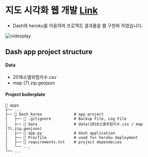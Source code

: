 # 지도 시각화 웹 개발 [Link](https://korea-dashboard.herokuapp.com/)
- Dash와 heroku를 이용하여 프로젝트 결과물을 웹 구현화 하였습니다.

![videoplay](https://media.giphy.com/media/uOc6AtZxVW9r1FlqSp/giphy.gif)

## Dash app project structure

#### Data
- 2018소멸위험지수.csv 
- map (7).zip.geojson

#### Project boilerplate

    📂 apps
    ├── ...
    ├── 📂 Dash_korea              # app project
    │   ├── 📄 .gitignore          # Backup File, Log File
    │   ├── 📄 data                # data(2018소멸위험지수.csv / map (7).zip.geojson)
    │   ├── 📄 app.py              # dash application
    │   ├── 📄 Procfile            # used for heroku deployment 
    │   ├── 📄 requirements.txt    # project dependecies
    │   └── ...                 
    └── ...

